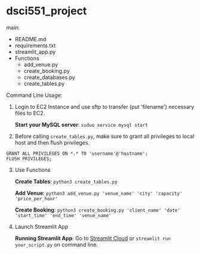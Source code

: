 # dsci551_project

main:

- README.md
- requirements.txt
- streamlit_app.py
- Functions
  - add_venue.py
  - create_booking.py
  - create_databases.py
  - create_tables.py
 

Command Line Usage:

1. Login to EC2 Instance and use sftp to transfer (put 'filename') necessary files to EC2.

    **Start your MySQL server**: ```suduo service mysql start```

3. Before calling ```create_tables.py```, make sure to grant all privileges to local host and then flush privileges.
```
GRANT ALL PRIVILEGES ON *.* TO 'username'@'hostname';
FLUSH PRIVILEGES;
```
3. Use Functions
   
   **Create Tables**: ```python3 create_tables.py```
   
   **Add Venue**: ```python3 add_venue.py 'venue_name' 'city' 'capacity' 'price_per_hour'```
   
   **Create Booking**: ```python3 create_booking.py 'client_name' 'date' 'start_time' 'end_time' 'venue_name'```

5. Launch Streamlit App

   **Running Streamlit App**: Go to [Streamlit Cloud](https://eventmanager-dsci551-s24.streamlit.app/) or ```streamlit run your_script.py``` on command line.



